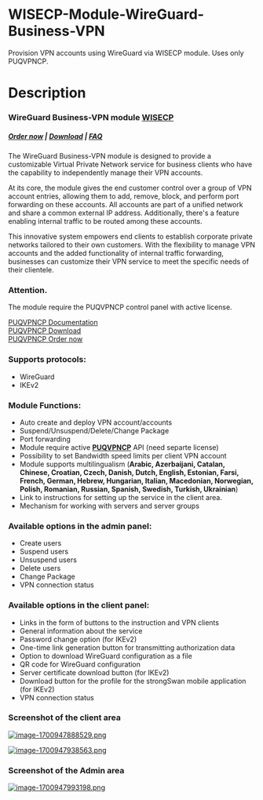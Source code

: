 # WISECP-Module-WireGuard-Business-VPN
Provision VPN accounts using WireGuard via WISECP module. Uses only PUQVPNCP.

# Description

### WireGuard Business-VPN module **[WISECP](https://puqcloud.com/link.php?id=78)** 

##### [Order now](https://puqcloud.com/index.php?rp=/store/wisecp-module-wireguard-business-vpn) | [Download](https://download.puqcloud.com/WISECP/Product/PUQ_WISECP-WireGuard-Business-VPN/) | [FAQ](https://faq.puqcloud.com/)

The WireGuard Business-VPN module is designed to provide a customizable Virtual Private Network service for business clients who have the capability to independently manage their VPN accounts.

At its core, the module gives the end customer control over a group of VPN account entries, allowing them to add, remove, block, and perform port forwarding on these accounts. All accounts are part of a unified network and share a common external IP address. Additionally, there's a feature enabling internal traffic to be routed among these accounts.

This innovative system empowers end clients to establish corporate private networks tailored to their own customers. With the flexibility to manage VPN accounts and the added functionality of internal traffic forwarding, businesses can customize their VPN service to meet the specific needs of their clientele.

### Attention.  
The module require the PUQVPNCP control panel with active license.   
  
[PUQVPNCP Documentation](https://doc.puq.info/books/puqvpncp/page/description)  
[PUQVPNCP Download](https://download.puqcloud.com/cp/puqvpncp/)  
[PUQVPNCP Order now](https://panel.puqcloud.com/index.php?rp=/store/puqvpn)  

### Supports protocols:

- WireGuard
- IKEv2

### Module Functions:

- Auto create and deploy VPN account/accounts
- Suspend/Unsuspend/Delete/Change Package
- Port forwarding
- Module require active **[PUQVPNCP](https://doc.puq.info/books/puqvpncp/page/description)** API (need separte license)
- Possibility to set Bandwidth speed limits per client VPN account
- Module supports multilingualism (**Arabic, Azerbaijani, Catalan, Chinese, Croatian, Czech, Danish, Dutch, English, Estonian, Farsi, French, German, Hebrew, Hungarian, Italian, Macedonian, Norwegian, Polish, Romanian, Russian, Spanish, Swedish, Turkish, Ukrainian**)
- Link to instructions for setting up the service in the client area.
- Mechanism for working with servers and server groups

### Available options in the admin panel:

- Create users
- Suspend users
- Unsuspend users
- Delete users
- Change Package
- VPN connection status

### Available options in the client panel:

- Links in the form of buttons to the instruction and VPN clients
- General information about the service
- Password change option (for IKEv2)
- One-time link generation button for transmitting authorization data
- Option to download WireGuard configuration as a file
- QR code for WireGuard configuration
- Server certificate download button (for IKEv2)
- Download button for the profile for the strongSwan mobile application (for IKEv2)
- VPN connection status

### Screenshot of the client area

[![image-1700947888529.png](https://doc.puq.info/uploads/images/gallery/2023-11/scaled-1680-/image-1700947888529.png)](https://doc.puq.info/uploads/images/gallery/2023-11/image-1700947888529.png)

[![image-1700947938563.png](https://doc.puq.info/uploads/images/gallery/2023-11/scaled-1680-/image-1700947938563.png)](https://doc.puq.info/uploads/images/gallery/2023-11/image-1700947938563.png)

### Screenshot of the Admin area

[![image-1700947993198.png](https://doc.puq.info/uploads/images/gallery/2023-11/scaled-1680-/image-1700947993198.png)](https://doc.puq.info/uploads/images/gallery/2023-11/image-1700947993198.png)